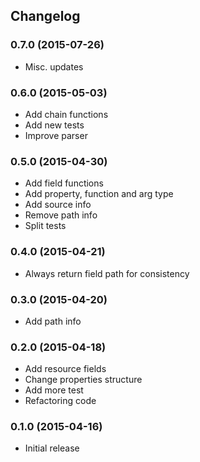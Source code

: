 ## Changelog

### 0.7.0 (2015-07-26)

* Misc. updates

### 0.6.0 (2015-05-03)

* Add chain functions
* Add new tests
* Improve parser

### 0.5.0 (2015-04-30)

* Add field functions
* Add property, function and arg type
* Add source info
* Remove path info
* Split tests

### 0.4.0 (2015-04-21)

* Always return field path for consistency

### 0.3.0 (2015-04-20)

* Add path info

### 0.2.0 (2015-04-18)

* Add resource fields
* Change properties structure
* Add more test
* Refactoring code

### 0.1.0 (2015-04-16)

* Initial release